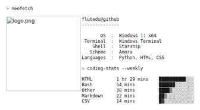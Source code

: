 ```zsh
> neofetch
```

<!--img align="left" src="https://github.com/fluteds.png" alt="logo.png" width="200"/>-->
<img align="left" src="https://external-content.duckduckgo.com/iu/?u=https%3A%2F%2F78.media.tumblr.com%2F975fca5f82161b190efdcaa05ffbd4ec%2Ftumblr_p6q6m9TJF01x3p3jmo1_500.png&f=1&nofb=1" alt="logo.png" width="200"/>

```csharp
fluteds@github
--------------

       OS  :  Windows 11 x64
 Terminal  :  Windows Terminal
    Shell  :  Starship
   Scheme  :  Amora
Languages  :  Python, HTML, CSS
```

```zsh
> coding-stats --weekly
```

<!--START_SECTION:waka-->

```txt
HTML         1 hr 29 mins    ██████████░░░░░░░░░░░░░░░   40.05 %
Bash         54 mins         ██████░░░░░░░░░░░░░░░░░░░   24.63 %
Other        38 mins         ████▒░░░░░░░░░░░░░░░░░░░░   17.35 %
Markdown     22 mins         ██▒░░░░░░░░░░░░░░░░░░░░░░   09.99 %
CSV          14 mins         █▓░░░░░░░░░░░░░░░░░░░░░░░   06.31 %
```

<!--END_SECTION:waka-->
